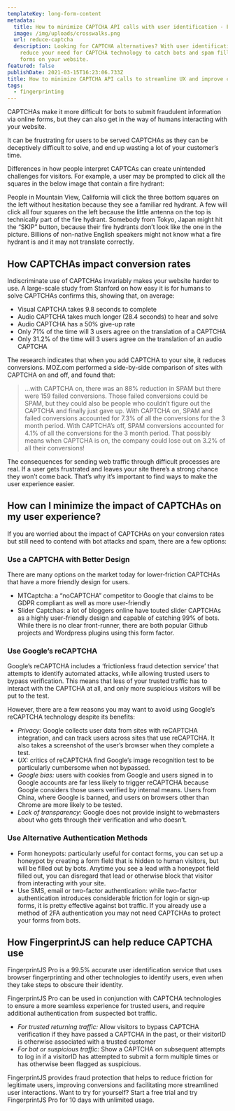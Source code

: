 ```yaml
---
templateKey: long-form-content
metadata:
  title: How to minimize CAPTCHA API calls with user identification - FingerprintJS
  image: /img/uploads/crosswalks.png
  url: reduce-captcha
  description: Looking for CAPTCHA alternatives? With user identification, you can
    reduce your need for CAPTCHA technology to catch bots and spam filling out
    forms on your website.
featured: false
publishDate: 2021-03-15T16:23:06.733Z
title: How to minimize CAPTCHA API calls to streamline UX and improve conversions
tags:
  - fingerprinting
---
```

CAPTCHAs make it more difficult for bots to submit fraudulent information via online forms, but they can also get in the way of humans interacting with your website.

It can be frustrating for users to be served CAPTCHAs as they can be deceptively difficult to solve, and end up wasting a lot of your customer’s time.

Differences in how people interpret CAPTCAs can create unintended challenges for visitors. For example, a user may be prompted to click all the squares in the below image that contain a fire hydrant:

People in Mountain View, California will click the three bottom squares on the left without hesitation because they see a familiar red hydrant. A few will click all four squares on the left because the little antenna on the top is technically part of the fire hydrant. Somebody from Tokyo, Japan might hit the “SKIP” button, because their fire hydrants don’t look like the one in the picture. Billions of non-native English speakers might not know what a fire hydrant is and it may not translate correctly. 

## How CAPTCHAs impact conversion rates

Indiscriminate use of CAPTCHAs invariably makes your website harder to use. A large-scale study from Stanford on how easy it is for humans to solve CAPTCHAs confirms this, showing that, on average:

* Visual CAPTCHA takes 9.8 seconds to complete
* Audio CAPTCHA takes much longer (28.4 seconds) to hear and solve
* Audio CAPTCHA has a 50% give-up rate
* Only 71% of the time will 3 users agree on the translation of a CAPTCHA
* Only 31.2% of the time will 3 users agree on the translation of an audio CAPTCHA

The research indicates that when you add CAPTCHA to your site, it reduces conversions. MOZ.com performed a side-by-side comparison of sites with CAPTCHA on and off, and found that: 

> ...with CAPTCHA on, there was an 88% reduction in SPAM but there were 159 failed conversions. Those failed conversions could be SPAM, but they could also be people who couldn’t figure out the CAPTCHA and finally just gave up. With CAPTCHA on, SPAM and failed conversions accounted for 7.3% of all the conversions for the 3 month period. With CAPTCHA’s off, SPAM conversions accounted for 4.1% of all the conversions for the 3 month period. That possibly means when CAPTCHA is on, the company could lose out on 3.2% of all their conversions!

The consequences for sending web traffic through difficult processes are real. If a user gets frustrated and leaves your site there’s a strong chance they won’t come back. That’s why it’s important to find ways to make the user experience easier.

## How can I minimize the impact of CAPTCHAs on my user experience?

If you are worried about the impact of CAPTCHAs on your conversion rates but still need to contend with bot attacks and spam, there are a few options:

### Use a CAPTCHA with Better Design

There are many options on the market today for lower-friction CAPTCHAs that have a more friendly design for users.
 

* MTCaptcha: a “noCAPTCHA” competitor to Google that claims to be GDPR compliant as well as more user-friendly
* Slider Captchas: a lot of bloggers online have touted slider CAPTCHAs as a highly user-friendly design and capable of catching 99% of bots. While there is no clear front-runner, there are both popular Github projects and Wordpress plugins using this form factor.

### Use Google’s reCAPTCHA



Google’s reCAPTCHA includes a ‘frictionless fraud detection service’ that attempts to identify automated attacks, while allowing trusted users to bypass verification. This means that less of your trusted traffic has to interact with the CAPTCHA at all, and only more suspicious visitors will be put to the test.



However, there are a few reasons you may want to avoid using Google’s reCAPTCHA technology despite its benefits:



* *Privacy:* Google collects user data from sites with reCAPTCHA integration, and can track users across sites that use reCAPTCHA. It also takes a screenshot of the user’s browser when they complete a test.
* *UX:* critics of reCAPTCHA find Google’s image recognition test to be particularly cumbersome when not bypassed. 
* *Google bias:* users with cookies from Google and users signed in to Google accounts are far less likely to trigger reCAPTCHA because Google considers those users verified by internal means. Users from China, where Google is banned, and users on browsers other than Chrome are more likely to be tested.
* *Lack of transparency:* Google does not provide insight to webmasters about who gets through their verification and who doesn’t.

### Use Alternative Authentication Methods



* Form honeypots: particularly useful for contact forms, you can set up a honeypot by creating a form field that is hidden to human visitors, but will be filled out by bots. Anytime you see a lead with a honeypot field filled out, you can disregard that lead or otherwise block that visitor from interacting with your site.
* Use SMS, email or two-factor authentication: while two-factor authentication introduces considerable friction for login or sign-up forms, it is pretty effective against bot traffic. If you already use a method of 2FA authentication you may not need CAPTCHAs to protect your forms from bots.

## How FingerprintJS can help reduce CAPTCHA use
 
FingerprintJS Pro is a 99.5% accurate user identification service that uses browser fingerprinting and other technologies to identify users, even when they take steps to obscure their identity.



FingerprintJS Pro can be used in conjunction with CAPTCHA technologies to ensure a more seamless experience for trusted users, and require additional authentication from suspected bot traffic.



* *For trusted returning traffic:* Allow visitors to bypass CAPTCHA verification if they have passed a CAPTCHA in the past, or their visitorID is otherwise associated with a trusted customer
* *For bot or suspicious traffic:* Show a CAPTCHA on subsequent attempts to log in if a visitorID has attempted to submit a form multiple times or has otherwise been flagged as suspicious.


FingerprintJS provides fraud protection that helps to reduce friction for legitimate users, improving conversions and facilitating more streamlined user interactions. Want to try for yourself? Start a free trial and try FingerprintJS Pro for 10 days with unlimited usage. 

